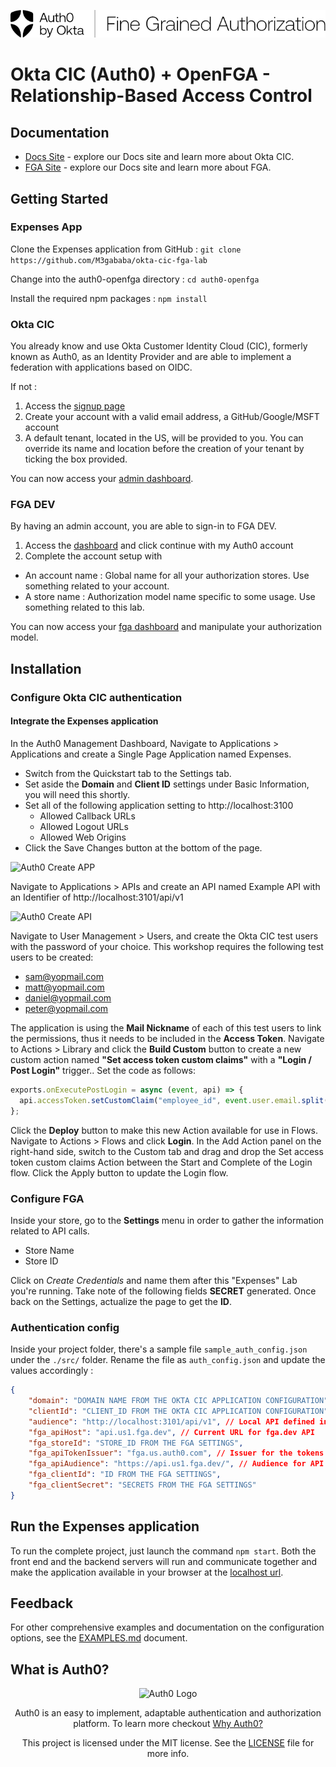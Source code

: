![Auth0 Fine Grain Authorization](/src/assets/auth0-fga-lockup-en-onlight.png)

# Okta CIC (Auth0) + OpenFGA - Relationship-Based Access Control

## Documentation

- [Docs Site](https://auth0.com/docs) - explore our Docs site and learn more about Okta CIC.
- [FGA Site](https://docs.fga.dev/) - explore our Docs site and learn more about FGA.

## Getting Started
### Expenses App

Clone the Expenses application from GitHub :
```git clone https://github.com/M3gababa/okta-cic-fga-lab```

Change into the auth0-openfga directory :
```cd auth0-openfga```

Install the required npm packages :
```npm install```

### Okta CIC

You already know and use Okta Customer Identity Cloud (CIC), formerly known as Auth0, as an Identity Provider and are able to implement a federation with applications based on OIDC.

If not : 
1. Access the [signup page](https://auth0.com/signup)
2. Create your account with a valid email address, a GitHub/Google/MSFT account
3. A default tenant, located in the US, will be provided to you. You can override its name and location before the creation of your tenant by ticking the box provided.

You can now access your [admin dashboard](https://manage.auth0.com/).

### FGA DEV

By having an admin account, you are able to sign-in to FGA DEV.
1. Access the [dashboard](https://dashboard.fga.dev/) and click continue with my Auth0 account
2. Complete the account setup with 
 * An account name : Global name for all your authorization stores. Use something related to your account.
 * A store name : Authorization model name specific to some usage. Use something related to this lab.

You can now access your [fga dashboard](https://dashboard.fga.dev/) and manipulate your authorization model.

## Installation

### Configure Okta CIC authentication

#### Integrate the Expenses application
In the Auth0 Management Dashboard, 
Navigate to Applications > Applications and create a Single Page Application named Expenses.
* Switch from the Quickstart tab to the Settings tab.
* Set aside the **Domain** and **Client ID** settings under Basic Information, you will need this shortly.
* Set all of the following application setting to http://localhost:3100
  * Allowed Callback URLs
  * Allowed Logout URLs
  * Allowed Web Origins
* Click the Save Changes button at the bottom of the page.

![Auth0 Create APP](/src/assets/doc_createAPP.png)

Navigate to Applications > APIs and create an API named Example API with an Identifier of http://localhost:3101/api/v1

![Auth0 Create API](/src/assets/doc_createAPI.png)

Navigate to User Management > Users, and create the Okta CIC test users with the password of your choice. This workshop requires the following test users to be created:
* sam@yopmail.com
* matt@yopmail.com
* daniel@yopmail.com
* peter@yopmail.com

The application is using the **Mail Nickname** of each of this test users to link the permissions, thus it needs to be included in the **Access Token**.
Navigate to Actions > Library and click the **Build Custom** button to create a new custom action named **"Set access token custom claims"** with a **"Login / Post Login"** trigger..
Set the code as follows:

```js
exports.onExecutePostLogin = async (event, api) => {
  api.accessToken.setCustomClaim("employee_id", event.user.email.split('@')[0]);
};
```

Click the **Deploy** button to make this new Action available for use in Flows.
Navigate to Actions > Flows and click **Login**. In the Add Action panel on the right-hand side, switch to the Custom tab and drag and drop the Set access token custom claims Action between the Start and Complete of the Login flow. Click the Apply button to update the Login flow.

### Configure FGA 

Inside your store, go to the **Settings** menu in order to gather the information related to API calls. 
- Store Name
- Store ID

Click on *Create Credentials* and name them after this "Expenses" Lab you're running. Take note of the following fields **SECRET** generated. Once back on the Settings, actualize the page to get the **ID**.

### Authentication config

Inside your project folder, there's a sample file ```sample_auth_config.json``` under the ```./src/``` folder. Rename the file as ```auth_config.json``` and update the values accordingly :
```json
{
    "domain": "DOMAIN NAME FROM THE OKTA CIC APPLICATION CONFIGURATION",
    "clientId": "CLIENT_ID FROM THE OKTA CIC APPLICATION CONFIGURATION",
    "audience": "http://localhost:3101/api/v1", // Local API defined in the app
    "fga_apiHost": "api.us1.fga.dev", // Current URL for fga.dev API
    "fga_storeId": "STORE_ID FROM THE FGA SETTINGS",
    "fga_apiTokenIssuer": "fga.us.auth0.com", // Issuer for the tokens
    "fga_apiAudience": "https://api.us1.fga.dev/", // Audience for API calls
    "fga_clientId": "ID FROM THE FGA SETTINGS",
    "fga_clientSecret": "SECRETS FROM THE FGA SETTINGS"
}
```

## Run the Expenses application

To run the complete project, just launch the command ```npm start```. Both the front end and the backend servers will run and communicate together and make the application available in your browser at the [localhost url](http://localhost:3100).

## Feedback

For other comprehensive examples and documentation on the configuration options, see the [EXAMPLES.md](https://github.com/auth0/lock/blob/master/EXAMPLES.md) document.

## What is Auth0?

<p align="center">
  <picture>
    <source media="(prefers-color-scheme: dark)" srcset="https://cdn.auth0.com/website/sdks/logos/auth0_dark_mode.png" width="150">
    <source media="(prefers-color-scheme: light)" srcset="https://cdn.auth0.com/website/sdks/logos/auth0_light_mode.png" width="150">
    <img alt="Auth0 Logo" src="https://cdn.auth0.com/website/sdks/logos/auth0_light_mode.png" width="150">
  </picture>
</p>
<p align="center">
  Auth0 is an easy to implement, adaptable authentication and authorization platform. To learn more checkout <a href="https://auth0.com/why-auth0">Why Auth0?</a>
</p>
<p align="center">
  This project is licensed under the MIT license. See the <a href="https://github.com/auth0/lock/blob/master/LICENSE"> LICENSE</a> file for more info.
</p>